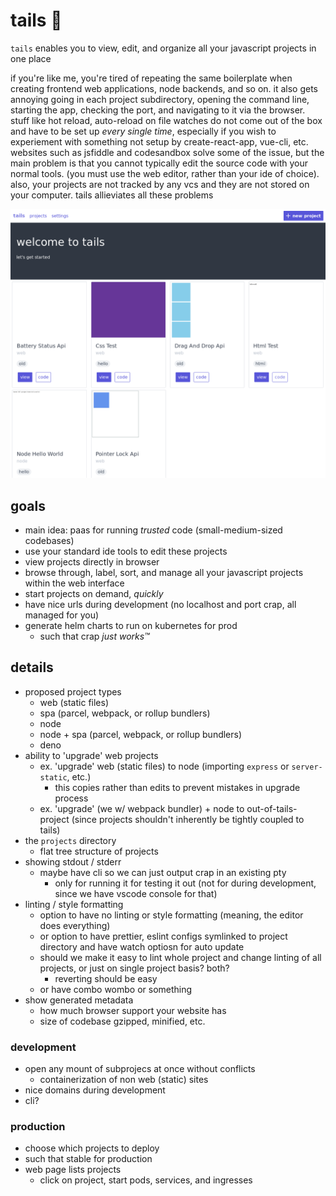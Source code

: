 # tails 🦊

`tails` enables you to view, edit, and organize all your javascript projects in one place

if you're like me, you're tired of repeating the same boilerplate when creating frontend web applications, node backends, and so on. it also gets annoying going in each project subdirectory, opening the command line, starting the app, checking the port, and navigating to it via the browser. stuff like hot reload, auto-reload on file watches do not come out of the box and have to be set up _every single time_, especially if you wish to experiement with something not setup by create-react-app, vue-cli, etc. websites such as jsfiddle and codesandbox solve some of the issue, but the main problem is that you cannot typically edit the source code with your normal tools. (you must use the web editor, rather than your ide of choice). also, your projects are not tracked by any vcs and they are not stored on your computer. tails allieviates all these problems

![tails preview](./tails.png)

## goals

- main idea: paas for running *trusted* code (small-medium-sized codebases)
- use your standard ide tools to edit these projects
- view projects directly in browser
- browse through, label, sort, and manage all your javascript projects within the web interface
- start projects on demand, *quickly*
- have nice urls during development (no localhost and port crap, all managed for you)
- generate helm charts to run on kubernetes for prod
  - such that crap *just works™*

## details

- proposed project types
  - web (static files)
  - spa (parcel, webpack, or rollup bundlers)
  - node
  - node + spa (parcel, webpack, or rollup bundlers)
  - deno
- ability to 'upgrade' web projects
  - ex. 'upgrade' web (static files) to node (importing `express` or `server-static`, etc.)
    - this copies rather than edits to prevent mistakes in upgrade process
  - ex. 'upgrade' (we w/ webpack bundler) + node to out-of-tails-project (since projects shouldn't inherently be tightly coupled to tails)
- the `projects` directory
  - flat tree structure of projects
- showing stdout / stderr
  - maybe have cli so we can just output crap in an existing pty
    - only for running it for testing it out (not for during development, since we have vscode console for that)
- linting / style formatting
  - option to have no linting or style formatting (meaning, the editor does everything)
  - or option to have prettier, eslint configs symlinked to project directory and have watch optiosn for auto update
  - should we make it easy to lint whole project and change linting of all projects, or just on single project basis? both?
    - reverting should be easy
  - or have combo wombo or something
- show generated metadata
  - how much browser support your website has
  - size of codebase gzipped, minified, etc.

### development

- open any mount of subprojecs at once without conflicts
  - containerization of non web (static) sites
- nice domains during development
- cli?

### production

- choose which projects to deploy
- such that stable for production
- web page lists projects
  - click on project, start pods, services, and ingresses
